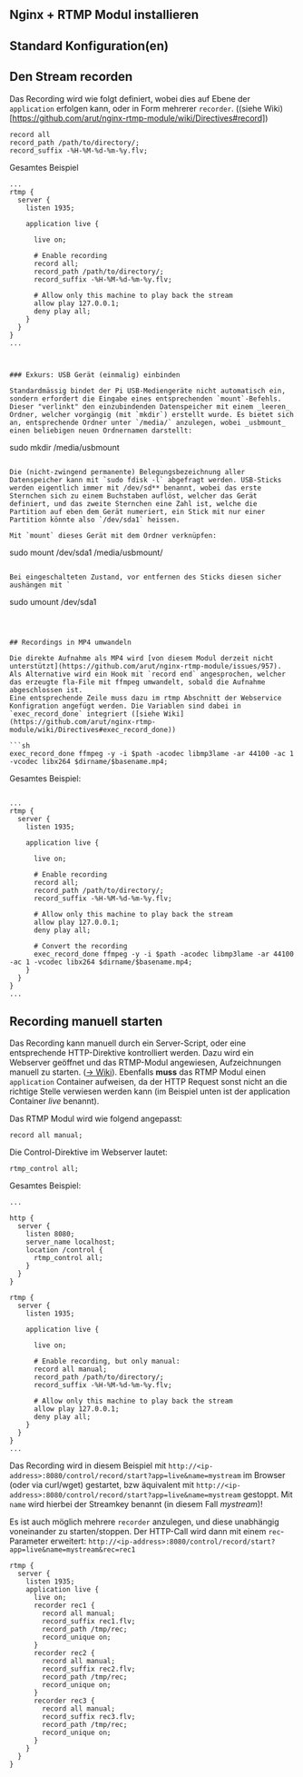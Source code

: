 ## Nginx + RTMP Modul installieren

## Standard Konfiguration(en)

## Den Stream recorden

Das Recording wird wie folgt definiert, wobei dies auf Ebene der `application` erfolgen kann, oder in Form mehrerer `recorder`.
((siehe Wiki)[https://github.com/arut/nginx-rtmp-module/wiki/Directives#record])

```
record all
record_path /path/to/directory/;
record_suffix -%H-%M-%d-%m-%y.flv;
```

Gesamtes Beispiel

```
...
rtmp {
  server {
    listen 1935;

    application live {
      
      live on;

      # Enable recording
      record all; 
      record_path /path/to/directory/; 
      record_suffix -%H-%M-%d-%m-%y.flv;
      
      # Allow only this machine to play back the stream
      allow play 127.0.0.1;
      deny play all;
    }
  }
}
...



### Exkurs: USB Gerät (einmalig) einbinden

Standardmässig bindet der Pi USB-Mediengeräte nicht automatisch ein, sondern erfordert die Eingabe eines entsprechenden `mount`-Befehls. Dieser "verlinkt" den einzubindenden Datenspeicher mit einem _leeren_ Ordner, welcher vorgängig (mit `mkdir`) erstellt wurde. Es bietet sich an, entsprechende Ordner unter `/media/` anzulegen, wobei _usbmount_ einen beliebigen neuen Ordnernamen darstellt:

```
sudo mkdir /media/usbmount
```

Die (nicht-zwingend permanente) Belegungsbezeichnung aller Datenspeicher kann mit `sudo fdisk -l` abgefragt werden. USB-Sticks werden eigentlich immer mit /dev/sd** benannt, wobei das erste Sternchen sich zu einem Buchstaben auflöst, welcher das Gerät definiert, und das zweite Sternchen eine Zahl ist, welche die Partition auf eben dem Gerät numeriert, ein Stick mit nur einer Partition könnte also `/dev/sda1` heissen.

Mit `mount` dieses Gerät mit dem Ordner verknüpfen:

```
sudo mount /dev/sda1 /media/usbmount/
```

Bei eingeschalteten Zustand, vor entfernen des Sticks diesen sicher aushängen mit `
```
sudo umount /dev/sda1
```



## Recordings in MP4 umwandeln

Die direkte Aufnahme als MP4 wird [von diesem Modul derzeit nicht unterstützt](https://github.com/arut/nginx-rtmp-module/issues/957).
Als Alternative wird ein Hook mit `record end` angesprochen, welcher das erzeugte fla-File mit ffmpeg umwandelt, sobald die Aufnahme abgeschlossen ist.
Eine entsprechende Zeile muss dazu im rtmp Abschnitt der Webservice Konfigration angefügt werden. Die Variablen sind dabei in `exec_record_done` integriert ([siehe Wiki](https://github.com/arut/nginx-rtmp-module/wiki/Directives#exec_record_done))

```sh
exec_record_done ffmpeg -y -i $path -acodec libmp3lame -ar 44100 -ac 1 -vcodec libx264 $dirname/$basename.mp4;
```

Gesamtes Beispiel:
```

...
rtmp {
  server {
    listen 1935;

    application live {
      
      live on;

      # Enable recording
      record all; 
      record_path /path/to/directory/; 
      record_suffix -%H-%M-%d-%m-%y.flv;
      
      # Allow only this machine to play back the stream
      allow play 127.0.0.1;
      deny play all;

      # Convert the recording
      exec_record_done ffmpeg -y -i $path -acodec libmp3lame -ar 44100 -ac 1 -vcodec libx264 $dirname/$basename.mp4;
    }
  }
}
...

```

## Recording manuell starten

Das Recording kann manuell durch ein Server-Script, oder eine entsprechende HTTP-Direktive kontrolliert werden. Dazu wird ein Webserver geöffnet und das RTMP-Modul angewiesen, Aufzeichnungen manuell zu starten. ([-> Wiki](https://github.com/arut/nginx-rtmp-module/wiki/Control-module)). Ebenfalls **muss** das RTMP Modul einen `application` Container aufweisen, da der HTTP Request sonst nicht an die richtige Stelle verwiesen werden kann (im Beispiel unten ist der application Container _live_ benannt).

Das RTMP Modul wird wie folgend angepasst:
```
record all manual; 
```

Die Control-Direktive im Webserver lautet:
```
rtmp_control all; 
```


Gesamtes Beispiel:

```
...

http {
  server {
    listen 8080;
    server_name localhost;
    location /control {
      rtmp_control all;
    }
  }
}

rtmp {
  server {
    listen 1935;

    application live {
    
      live on;

      # Enable recording, but only manual:
      record all manual; 
      record_path /path/to/directory/; 
      record_suffix -%H-%M-%d-%m-%y.flv;
      
      # Allow only this machine to play back the stream
      allow play 127.0.0.1;
      deny play all;
    }
  }
}
...

```

Das Recording wird in diesem Beispiel mit `http://<ip-address>:8080/control/record/start?app=live&name=mystream` im Browser (oder via curl/wget) gestartet, bzw äquivalent mit `http://<ip-address>:8080/control/record/start?app=live&name=mystream` gestoppt. Mit `name` wird hierbei der Streamkey benannt (in diesem Fall _mystream_)!

Es ist auch möglich mehrere `recorder` anzulegen, und diese unabhängig voneinander zu starten/stoppen. Der HTTP-Call wird dann mit einem `rec`-Parameter erweitert: `http://<ip-address>:8080/control/record/start?app=live&name=mystream&rec=rec1`


```
rtmp {
  server {
    listen 1935;
    application live {
      live on;
      recorder rec1 {
        record all manual;
        record_suffix rec1.flv;
        record_path /tmp/rec;
        record_unique on;
      }
      recorder rec2 {
        record all manual;
        record_suffix rec2.flv;
        record_path /tmp/rec;
        record_unique on;
      }
      recorder rec3 {
        record all manual;
        record_suffix rec3.flv;
        record_path /tmp/rec;
        record_unique on;
      }
    }
  }
}
```
